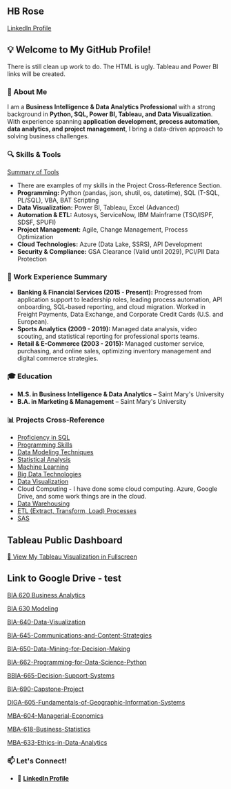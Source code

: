 ## HB Rose
[LinkedIn Profile](https://www.linkedin.com/in/hjalmaar-rose-ms-23a20851)

## 💡 Welcome to My GitHub Profile!
There is still clean up work to do. The HTML is ugly. Tableau and Power BI links will be created. 

### 👋 About Me

I am a **Business Intelligence & Data Analytics Professional** with a strong background in **Python, SQL, Power BI, Tableau, and Data Visualization**. With experience spanning **application development, process automation, data analytics, and project management**, I bring a data-driven approach to solving business challenges.

### 🔍 Skills & Tools

[Summary of Tools](https://github.com/HBRose-BIDA/Python/blob/main/Summary%20of%20Tools.md)

- There are examples of my skills in the Project Cross-Reference Section.
- **Programming:** Python (pandas, json, shutil, os, datetime), SQL (T-SQL, PL/SQL), VBA, BAT Scripting
- **Data Visualization:** Power BI, Tableau, Excel (Advanced)
- **Automation & ETL:** Autosys, ServiceNow, IBM Mainframe (TSO/ISPF, SDSF, SPUFI)
- **Project Management:** Agile, Change Management, Process Optimization
- **Cloud Technologies:** Azure (Data Lake, SSRS), API Development
- **Security & Compliance:** GSA Clearance (Valid until 2029), PCI/PII Data Protection

### 🚀 Work Experience Summary

- **Banking & Financial Services (2015 - Present):** Progressed from application support to leadership roles, leading process automation, API onboarding, SQL-based reporting, and cloud migration. Worked in Freight Payments, Data Exchange, and Corporate Credit Cards (U.S. and European).
- **Sports Analytics (2009 - 2019):** Managed data analysis, video scouting, and statistical reporting for professional sports teams.
- **Retail & E-Commerce (2003 - 2015):** Managed customer service, purchasing, and online sales, optimizing inventory management and digital commerce strategies.

### 🎓 Education

- **M.S. in Business Intelligence & Data Analytics** – Saint Mary's University
- **B.A. in Marketing & Management** – Saint Mary's University

### 📊 Projects Cross-Reference

- [Proficiency in SQL](https://hbrose-bida.github.io/Python/SQL.html)
- [Programming Skills](https://hbrose-bida.github.io/Python/Programming.html)
- [Data Modeling Techniques](https://hbrose-bida.github.io/Python/Data_Modeling.html)
- [Statistical Analysis](https://hbrose-bida.github.io/Python/Statistical_Analysis.html)
- [Machine Learning](https://hbrose-bida.github.io/Python/Machine_Learning.html)
- [Big Data Technologies](https://hbrose-bida.github.io/Python/Big_Data.html)
- [Data Visualization](https://hbrose-bida.github.io/Python/Visualization.html)
- Cloud Computing - I have done some cloud computing. Azure, Google Drive, and some work things are in the cloud.
- [Data Warehousing](https://hbrose-bida.github.io/Python/Data_Warehousing.html)
- [ETL (Extract, Transform, Load) Processes](https://hbrose-bida.github.io/Python/ETL.html)
- [SAS](https://hbrose-bida.github.io/Python/SAS.html)




## Tableau Public Dashboard

[🔗 View My Tableau Visualization in Fullscreen](https://public.tableau.com/views/Concessions11-13/Story1?:embed=y&:showVizHome=no)


## Link to Google Drive - test 
[BIA 620 Business Analytics](https://hbrose-bida.github.io/BIA-620-Analytics/BIA-620.html)

[BIA 630 Modeling](https://hbrose-bida.github.io/BIA-630-Modeling/BIA_630.html)

[BIA-640-Data-Visualization](https://hbrose-bida.github.io/BIA-640-Data-Visualization/BIA-640.html)

[BIA-645-Communications-and-Content-Strategies](https://hbrose-bida.github.io/BIA-645-Communications-and-Content-Strategies/BIA-645.html)

[BIA-650-Data-Mining-for-Decision-Making](https://hbrose-bida.github.io/BIA-650-Data-Mining-for-Decision-Making/BIA-650.html)

[BIA-662-Programming-for-Data-Science-Python](https://hbrose-bida.github.io/BIA-662-Programming-for-Data-Science-Python/BIA-662.html)

[BBIA-665-Decision-Support-Systems](https://hbrose-bida.github.io/BIA-665-Decision-Support-Systems/BIA-665.html)

[BIA-690-Capstone-Project](https://hbrose-bida.github.io/BIA-690-Capstone-Project/BIA-690.html)

[DIGA-605-Fundamentals-of-Geographic-Information-Systems](https://hbrose-bida.github.io/DIGA-605-Fundamentals-of-Geographic-Information-Systems/DIGA-605.html)

[MBA-604-Managerial-Economics](https://hbrose-bida.github.io/MBA-604-Managerial-Economics/MBA-604.html)

[MBA-618-Business-Statistics](https://hbrose-bida.github.io/MBA-618-Business-Statistics/MBA-618.html)

[MBA-633-Ethics-in-Data-Analytics](https://hbrose-bida.github.io/MBA-633-Ethics-in-Data-Analytics/MBA-633.html)



### 📫 Let's Connect!

- 💼 **[LinkedIn Profile](https://www.linkedin.com/in/hjalmaar-rose-ms-23a20851)**
